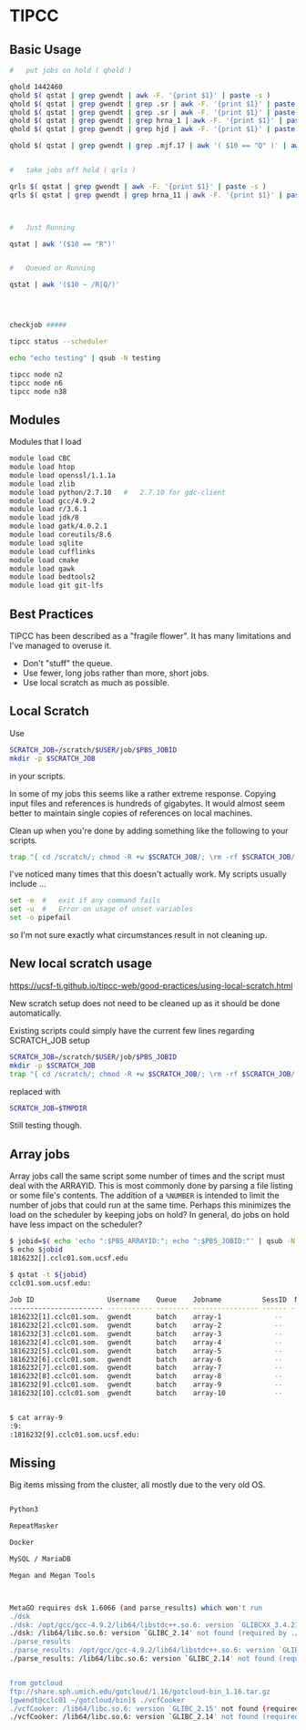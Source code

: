 
#	TIPCC


##	Basic Usage

```BASH
#	put jobs on hold ( qhold )

qhold 1442460
qhold $( qstat | grep gwendt | awk -F. '{print $1}' | paste -s )
qhold $( qstat | grep gwendt | grep .sr | awk -F. '{print $1}' | paste -s )
qhold $( qstat | grep gwendt | grep .sr | awk -F. '{print $1}' | paste -s )
qhold $( qstat | grep gwendt | grep hrna_1 | awk -F. '{print $1}' | paste -s )
qhold $( qstat | grep gwendt | grep hjd | awk -F. '{print $1}' | paste -s )

qhold $( qstat | grep gwendt | grep .mjf.17 | awk '( $10 == "Q" )' | awk -F. '{print $1}' | paste -s )


#	take jobs off hold ( qrls )

qrls $( qstat | grep gwendt | awk -F. '{print $1}' | paste -s )
qrls $( qstat | grep gwendt | grep hrna_11 | awk -F. '{print $1}' | paste -s )



#	Just Running

qstat | awk '($10 == "R")'


#	Queued or Running 

qstat | awk '($10 ~ /R|Q/)'




checkjob #####

tipcc status --scheduler

echo "echo testing" | qsub -N testing

tipcc node n2
tipcc node n6
tipcc node n38

```





##	Modules


Modules that I load

```BASH
module load CBC
module load htop
module load openssl/1.1.1a
module load zlib
module load python/2.7.10	#	2.7.10 for gdc-client
module load gcc/4.9.2
module load r/3.6.1
module load jdk/8
module load gatk/4.0.2.1
module load coreutils/8.6
module load sqlite
module load cufflinks
module load cmake
module load gawk
module load bedtools2
module load git git-lfs
```






##	Best Practices


TIPCC has been described as a "fragile flower".
It has many limitations and I've managed to overuse it.

* Don't "stuff" the queue.
* Use fewer, long jobs rather than more, short jobs.
* Use local scratch as much as possible.



##	Local Scratch


Use 
```BASH
SCRATCH_JOB=/scratch/$USER/job/$PBS_JOBID
mkdir -p $SCRATCH_JOB
``` 
in your scripts.

In some of my jobs this seems like a rather extreme response.
Copying input files and references is hundreds of gigabytes.
It would almost seem better to maintain single copies of references on local machines.


Clean up when you're done by adding something like the following to your scripts.

```BASH
trap "{ cd /scratch/; chmod -R +w $SCRATCH_JOB/; \rm -rf $SCRATCH_JOB/ ; }" EXIT
```

I've noticed many times that this doesn't actually work.
My scripts usually include ...

```BASH
set -e	#	exit if any command fails
set -u	#	Error on usage of unset variables
set -o pipefail
```

so I'm not sure exactly what circumstances result in not cleaning up.






##	New local scratch usage


https://ucsf-ti.github.io/tipcc-web/good-practices/using-local-scratch.html

New scratch setup does not need to be cleaned up as it should be done automatically.

Existing scripts could simply have the current few lines regarding SCRATCH_JOB setup 
```BASH
SCRATCH_JOB=/scratch/$USER/job/$PBS_JOBID
mkdir -p $SCRATCH_JOB
trap "{ cd /scratch/; chmod -R +w $SCRATCH_JOB/; \rm -rf $SCRATCH_JOB/ ; }" EXIT
```
replaced with 
```BASH
SCRATCH_JOB=$TMPDIR
```
Still testing though.








##	Array jobs

Array jobs call the same script some number of times and the script must deal with the ARRAYID.
This is most commonly done by parsing a file listing or some file's contents.
The addition of a `%NUMBER` is intended to limit the number of jobs that could run at the same time.
Perhaps this minimizes the load on the scheduler by keeping jobs on hold?
In general, do jobs on hold have less impact on the scheduler?


```BASH
$ jobid=$( echo 'echo ":$PBS_ARRAYID:"; echo ":$PBS_JOBID:"' | qsub -N array -t 1-10%2 -j oe -o array )
$ echo $jobid
1816232[].cclc01.som.ucsf.edu

$ qstat -t ${jobid}
cclc01.som.ucsf.edu: 
                                                                                  Req'd    Req'd       Elap
Job ID                  Username    Queue    Jobname          SessID  NDS   TSK   Memory   Time    S   Time
----------------------- ----------- -------- ---------------- ------ ----- ------ ------ --------- - ---------
1816232[1].cclc01.som.  gwendt      batch    array-1             --      1      1    2gb  99:23:59 Q       -- 
1816232[2].cclc01.som.  gwendt      batch    array-2             --      1      1    2gb  99:23:59 Q       -- 
1816232[3].cclc01.som.  gwendt      batch    array-3             --      1      1    2gb  99:23:59 H       -- 
1816232[4].cclc01.som.  gwendt      batch    array-4             --      1      1    2gb  99:23:59 H       -- 
1816232[5].cclc01.som.  gwendt      batch    array-5             --      1      1    2gb  99:23:59 H       -- 
1816232[6].cclc01.som.  gwendt      batch    array-6             --      1      1    2gb  99:23:59 H       -- 
1816232[7].cclc01.som.  gwendt      batch    array-7             --      1      1    2gb  99:23:59 H       -- 
1816232[8].cclc01.som.  gwendt      batch    array-8             --      1      1    2gb  99:23:59 H       -- 
1816232[9].cclc01.som.  gwendt      batch    array-9             --      1      1    2gb  99:23:59 H       -- 
1816232[10].cclc01.som  gwendt      batch    array-10            --      1      1    2gb  99:23:59 H       -- 


$ cat array-9
:9:
:1816232[9].cclc01.som.ucsf.edu:
```








##	Missing


Big items missing from the cluster, all mostly due to the very old OS.

```BASH

Python3

RepeatMasker

Docker

MySQL / MariaDB

Megan and Megan Tools



MetaGO requires dsk 1.6066 (and parse_results) which won't run
./dsk
./dsk: /opt/gcc/gcc-4.9.2/lib64/libstdc++.so.6: version `GLIBCXX_3.4.21' not found (required by ./dsk)
./dsk: /lib64/libc.so.6: version `GLIBC_2.14' not found (required by ./dsk)
./parse_results 
./parse_results: /opt/gcc/gcc-4.9.2/lib64/libstdc++.so.6: version `GLIBCXX_3.4.21' not found (required by ./parse_results)
./parse_results: /lib64/libc.so.6: version `GLIBC_2.14' not found (required by ./parse_results)


from gotcloud
ftp://share.sph.umich.edu/gotcloud/1.16/gotcloud-bin_1.16.tar.gz
[gwendt@cclc01 ~/gotcloud/bin]$ ./vcfCooker 
./vcfCooker: /lib64/libc.so.6: version `GLIBC_2.15' not found (required by ./vcfCooker)
./vcfCooker: /lib64/libc.so.6: version `GLIBC_2.14' not found (required by ./vcfCooker)
```
